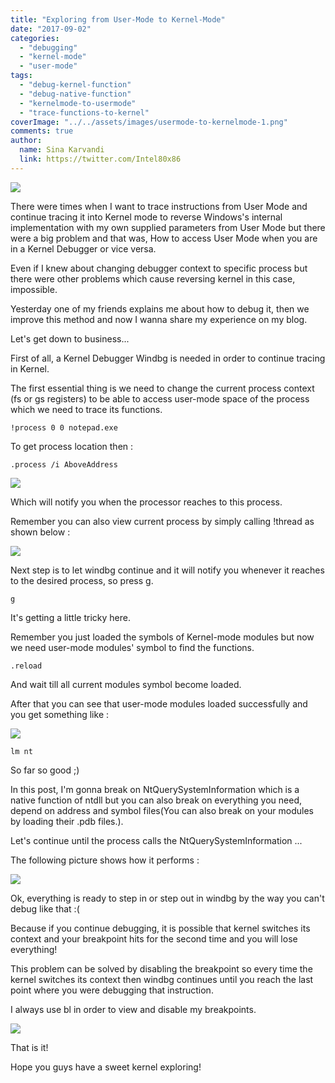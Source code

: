 ```yaml
---
title: "Exploring from User-Mode to Kernel-Mode"
date: "2017-09-02"
categories: 
  - "debugging"
  - "kernel-mode"
  - "user-mode"
tags: 
  - "debug-kernel-function"
  - "debug-native-function"
  - "kernelmode-to-usermode"
  - "trace-functions-to-kernel"
coverImage: "../../assets/images/usermode-to-kernelmode-1.png"
comments: true
author:
  name: Sina Karvandi
  link: https://twitter.com/Intel80x86
---
```


![](../../assets/images/usermode-to-kernelmode-1.png)

There were times when I want to trace instructions from User Mode and continue tracing it into Kernel mode to reverse Windows's internal implementation with my own supplied parameters from User Mode but there were a big problem and that was, How to access User Mode when you are in a Kernel Debugger or vice versa.

Even if I knew about changing debugger context to specific process but there were other problems which cause reversing kernel in this case, impossible.

Yesterday one of my friends explains me about how to debug it, then we improve this method and now I wanna share my experience on my blog.

Let's get down to business...

First of all, a Kernel Debugger Windbg is needed in order to continue tracing in Kernel.

The first essential thing is we need to change the current process context (fs or gs registers) to be able to access user-mode space of the process which we need to trace its functions.

```
!process 0 0 notepad.exe
```

To get process location then :

```
.process /i AboveAddress
```

![](../../assets/images/usermode-to-kernelmode-1.png)

Which will notify you when the processor reaches to this process.

Remember you can also view current process by simply calling !thread as shown below :

![](../../assets/images/usermode-to-kernelmode-2.png)

Next step is to let windbg continue and it will notify you whenever it reaches to the desired process, so press g.

```
g
```

It's getting a little tricky here.

Remember you just loaded the symbols of Kernel-mode modules but now we need user-mode modules' symbol to find the functions.

```
.reload
```

And wait till all current modules symbol become loaded.

After that you can see that user-mode modules loaded successfully and you get something like :

![](../../assets/images/usermode-to-kernelmode-3.png)

```
lm nt
```

So far so good ;)

In this post, I'm gonna break on NtQuerySystemInformation which is a native function of ntdll but you can also break on everything you need, depend on address and symbol files(You can also break on your modules by loading their .pdb files.).

Let's continue until the process calls the NtQuerySystemInformation ...

The following picture shows how it performs :

![](../../assets/images/usermode-to-kernelmode-4.png)

Ok, everything is ready to step in or step out in windbg by the way you can't debug like that :(

Because if you continue debugging, it is possible that kernel switches its context and your breakpoint hits for the second time and you will lose everything!

This problem can be solved by disabling the breakpoint so every time the kernel switches its context then windbg continues until you reach the last point where you were debugging that instruction.

I always use bl in order to view and disable my breakpoints.

![](../../assets/images/usermode-to-kernelmode-5.png)

That is it!

Hope you guys have a sweet kernel exploring!

